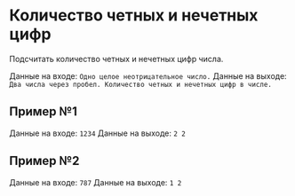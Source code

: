 # Количество четных и нечетных цифр
Подсчитать количество четных и нечетных цифр числа.

Данные на входе:	`Одно целое неотрицательное число.`
Данные на выходе:	`Два числа через пробел. Количество четных и нечетных цифр в числе.`

## Пример №1
Данные на входе:	`1234`
Данные на выходе:	`2 2`

## Пример №2
Данные на входе:	`787`
Данные на выходе:	`1 2`